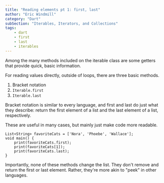 ```yaml
---
title: "Reading elements pt 1: first, last"
author: "Eric Windmill"
category: "Dart"
subSection: "Iterables, Iterators, and Collections"
tags:
    - dart
    - first
    - last
    - iterables
---
```


Among the many methods included on the iterable class are some getters that provide quick, basic information.

For reading values directly, outside of loops, there are three basic methods.

1. Bracket notation
2. `Iterable.first`
3. `Iterable.last`

Bracket notation is similar to every language, and first and last do just what they describe: return the first element of a list and the last element of a list, respectively.

These are useful in many cases, but mainly just make code more readable.  

```run-dartpad:theme-light:run-false:split-60
List<String> favoriteCats = ['Nora', 'Phoebe', 'Wallace'];
void main() {
    print(favoriteCats.first);
    print(favoriteCats[1]);
    print(favoriteCats.last);
}
```

Importantly, none of these methods change the list. They don't remove and return the first or last element. Rather, they're more akin to "peek" in other languages.
